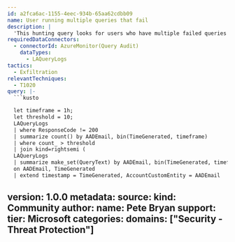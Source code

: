 ```yaml
---
id: a2fca6ac-1155-4eec-934b-65aa62cdbb09
name: User running multiple queries that fail
description: |
  'This hunting query looks for users who have multiple failed queries in a short space of time.'
requiredDataConnectors:
  - connectorId: AzureMonitor(Query Audit)
    dataTypes:
      - LAQueryLogs
tactics:
  - Exfiltration
relevantTechniques:
  - T1020
query: |-
  ```kusto

  let timeframe = 1h;
  let threshold = 10;
  LAQueryLogs
  | where ResponseCode != 200
  | summarize count() by AADEmail, bin(TimeGenerated, timeframe)
  | where count_ > threshold
  | join kind=rightsemi (
  LAQueryLogs
  | summarize make_set(QueryText) by AADEmail, bin(TimeGenerated, timeframe))
  on AADEmail, TimeGenerated
  | extend timestamp = TimeGenerated, AccountCustomEntity = AADEmail
  ```
version: 1.0.0
metadata:
  source:
    kind: Community
  author:
    name: Pete Bryan
  support:
    tier: Microsoft
  categories:
    domains: ["Security - Threat Protection"]
---
```



